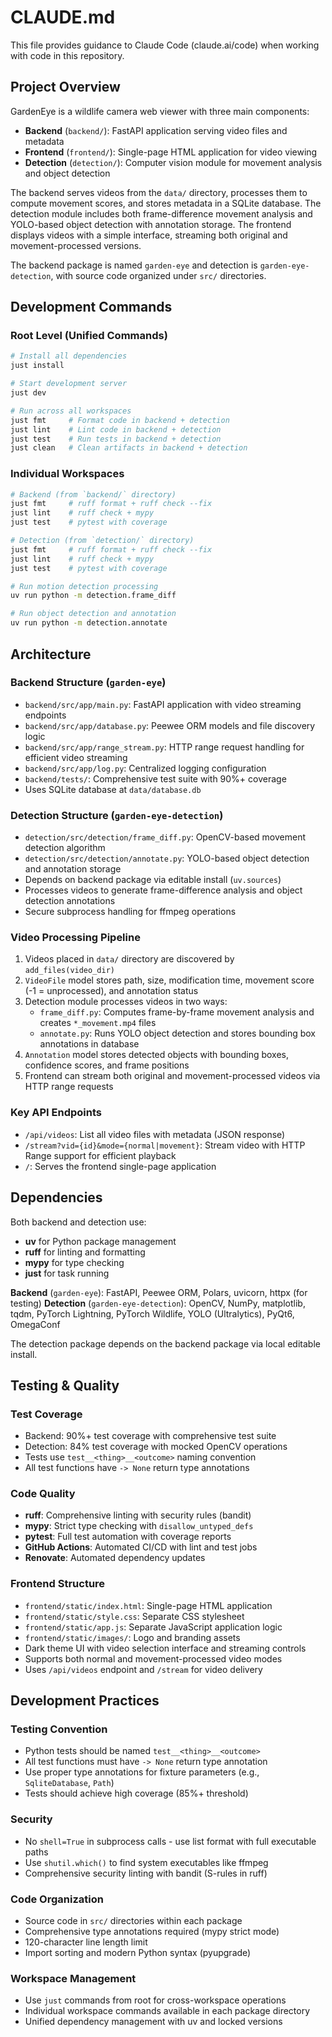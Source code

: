 # CLAUDE.md

This file provides guidance to Claude Code (claude.ai/code) when working with code in this repository.

## Project Overview

GardenEye is a wildlife camera web viewer with three main components:

- **Backend** (`backend/`): FastAPI application serving video files and metadata
- **Frontend** (`frontend/`): Single-page HTML application for video viewing  
- **Detection** (`detection/`): Computer vision module for movement analysis and object detection

The backend serves videos from the `data/` directory, processes them to compute movement scores, and stores metadata in a SQLite database. The detection module includes both frame-difference movement analysis and YOLO-based object detection with annotation storage. The frontend displays videos with a simple interface, streaming both original and movement-processed versions.

The backend package is named `garden-eye` and detection is `garden-eye-detection`, with source code organized under `src/` directories.

## Development Commands

### Root Level (Unified Commands)
```bash
# Install all dependencies
just install

# Start development server
just dev

# Run across all workspaces
just fmt     # Format code in backend + detection
just lint    # Lint code in backend + detection  
just test    # Run tests in backend + detection
just clean   # Clean artifacts in backend + detection
```

### Individual Workspaces
```bash
# Backend (from `backend/` directory)
just fmt     # ruff format + ruff check --fix
just lint    # ruff check + mypy
just test    # pytest with coverage

# Detection (from `detection/` directory) 
just fmt     # ruff format + ruff check --fix
just lint    # ruff check + mypy
just test    # pytest with coverage

# Run motion detection processing
uv run python -m detection.frame_diff

# Run object detection and annotation
uv run python -m detection.annotate
```

## Architecture

### Backend Structure (`garden-eye`)
- `backend/src/app/main.py`: FastAPI application with video streaming endpoints
- `backend/src/app/database.py`: Peewee ORM models and file discovery logic
- `backend/src/app/range_stream.py`: HTTP range request handling for efficient video streaming
- `backend/src/app/log.py`: Centralized logging configuration
- `backend/tests/`: Comprehensive test suite with 90%+ coverage
- Uses SQLite database at `data/database.db`

### Detection Structure (`garden-eye-detection`)
- `detection/src/detection/frame_diff.py`: OpenCV-based movement detection algorithm
- `detection/src/detection/annotate.py`: YOLO-based object detection and annotation storage
- Depends on backend package via editable install (`uv.sources`)
- Processes videos to generate frame-difference analysis and object detection annotations
- Secure subprocess handling for ffmpeg operations

### Video Processing Pipeline
1. Videos placed in `data/` directory are discovered by `add_files(video_dir)`
2. `VideoFile` model stores path, size, modification time, movement score (-1 = unprocessed), and annotation status
3. Detection module processes videos in two ways:
   - `frame_diff.py`: Computes frame-by-frame movement analysis and creates `*_movement.mp4` files
   - `annotate.py`: Runs YOLO object detection and stores bounding box annotations in database
4. `Annotation` model stores detected objects with bounding boxes, confidence scores, and frame positions
5. Frontend can stream both original and movement-processed videos via HTTP range requests

### Key API Endpoints
- `/api/videos`: List all video files with metadata (JSON response)
- `/stream?vid={id}&mode={normal|movement}`: Stream video with HTTP Range support for efficient playback
- `/`: Serves the frontend single-page application

## Dependencies

Both backend and detection use:
- **uv** for Python package management
- **ruff** for linting and formatting
- **mypy** for type checking
- **just** for task running

**Backend** (`garden-eye`): FastAPI, Peewee ORM, Polars, uvicorn, httpx (for testing)
**Detection** (`garden-eye-detection`): OpenCV, NumPy, matplotlib, tqdm, PyTorch Lightning, PyTorch Wildlife, YOLO (Ultralytics), PyQt6, OmegaConf

The detection package depends on the backend package via local editable install.

## Testing & Quality

### Test Coverage
- Backend: 90%+ test coverage with comprehensive test suite
- Detection: 84% test coverage with mocked OpenCV operations  
- Tests use `test__<thing>__<outcome>` naming convention
- All test functions have `-> None` return type annotations

### Code Quality
- **ruff**: Comprehensive linting with security rules (bandit)
- **mypy**: Strict type checking with `disallow_untyped_defs`
- **pytest**: Full test automation with coverage reports
- **GitHub Actions**: Automated CI/CD with lint and test jobs
- **Renovate**: Automated dependency updates

### Frontend Structure
- `frontend/static/index.html`: Single-page HTML application 
- `frontend/static/style.css`: Separate CSS stylesheet
- `frontend/static/app.js`: Separate JavaScript application logic
- `frontend/static/images/`: Logo and branding assets
- Dark theme UI with video selection interface and streaming controls
- Supports both normal and movement-processed video modes
- Uses `/api/videos` endpoint and `/stream` for video delivery

## Development Practices

### Testing Convention
- Python tests should be named `test__<thing>__<outcome>`
- All test functions must have `-> None` return type annotation
- Use proper type annotations for fixture parameters (e.g., `SqliteDatabase`, `Path`)
- Tests should achieve high coverage (85%+ threshold)

### Security
- No `shell=True` in subprocess calls - use list format with full executable paths
- Use `shutil.which()` to find system executables like ffmpeg
- Comprehensive security linting with bandit (S-rules in ruff)

### Code Organization
- Source code in `src/` directories within each package
- Comprehensive type annotations required (mypy strict mode)
- 120-character line length limit
- Import sorting and modern Python syntax (pyupgrade)

### Workspace Management
- Use `just` commands from root for cross-workspace operations
- Individual workspace commands available in each package directory
- Unified dependency management with uv and locked versions
